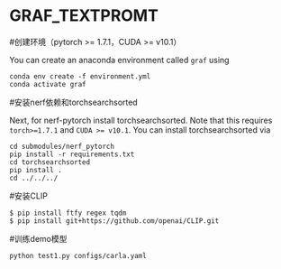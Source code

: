 # GRAF_TEXTPROMT
#创建环境（pytorch >= 1.7.1，CUDA >= v10.1）

You can create an anaconda environment called `graf` using
```
conda env create -f environment.yml
conda activate graf
```
#安装nerf依赖和torchsearchsorted

Next, for nerf-pytorch install torchsearchsorted. Note that this requires `torch>=1.7.1` and `CUDA >= v10.1`.
You can install torchsearchsorted via
``` 
cd submodules/nerf_pytorch
pip install -r requirements.txt
cd torchsearchsorted
pip install .
cd ../../../
```

#安装CLIP
```
$ pip install ftfy regex tqdm
$ pip install git+https://github.com/openai/CLIP.git
```

#训练demo模型
```
python test1.py configs/carla.yaml
```




